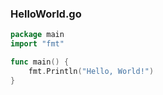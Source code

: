 ### HelloWorld.go

```go
package main
import "fmt"

func main() {
    fmt.Println("Hello, World!")
}
```